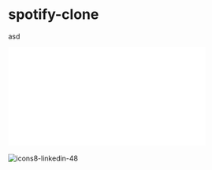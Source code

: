 # spotify-clone
asd

<img src="/myWorkspaces/y/img/navbarLOGO.png" width="400px" height="200px" >

![icons8-linkedin-48](https://user-images.githubusercontent.com/72499839/108604763-f833ee00-73c0-11eb-88aa-d471b5309600.png)


